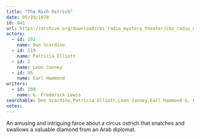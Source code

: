 ```yaml
---
title: "The Rich Ostrich"
date: 05/29/1978
id: 841
url: https://archive.org/download/cbs_radio_mystery_theater/cbs_radio_mystery_theater-0801-0850.zip/cbs_radio_mystery_theater-0801-0850%2Fcbsrmt_0841_the_rich_ostrich.mp3
actors:  
  - id: 102
    name: Don Scardino  
  - id: 119
    name: Patricia Elliott  
  - id: 2
    name: Leon Janney  
  - id: 95
    name: Earl Hammond
writers:  
  - id: 288
    name: G. Frederick Lewis
searchable: Don Scardino,Patricia Elliott,Leon Janney,Earl Hammond G. Frederick Lewis
notes:  
---
```

An amusing and intriguing farce about a circus ostrich that snatches and swallows a valuable diamond from an Arab diplomat.